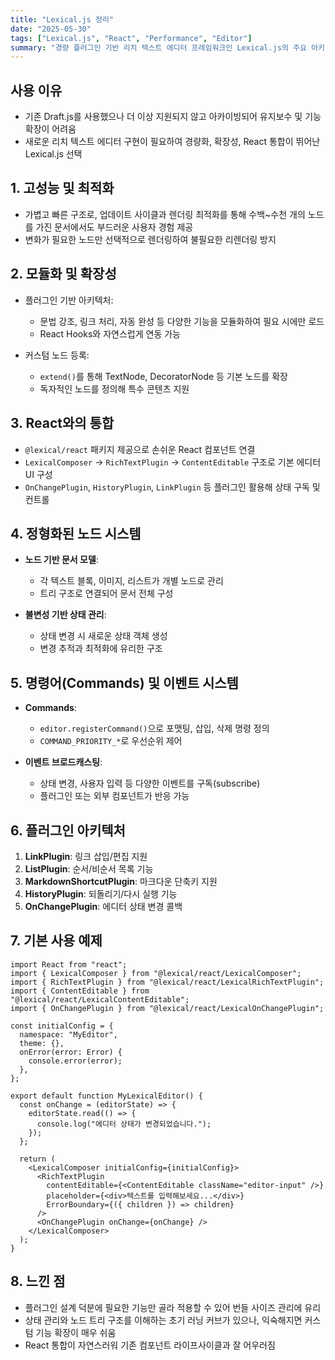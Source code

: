 ```yaml
---
title: "Lexical.js 정리"
date: "2025-05-30"
tags: ["Lexical.js", "React", "Performance", "Editor"]
summary: "경량 플러그인 기반 리치 텍스트 에디터 프레임워크인 Lexical.js의 주요 아키텍처와 개념을 정리합니다."
---
```


## 사용 이유

- 기존 Draft.js를 사용했으나 더 이상 지원되지 않고 아카이빙되어 유지보수 및 기능 확장이 어려움
- 새로운 리치 텍스트 에디터 구현이 필요하여 경량화, 확장성, React 통합이 뛰어난 Lexical.js 선택

## 1. 고성능 및 최적화

- 가볍고 빠른 구조로, 업데이트 사이클과 렌더링 최적화를 통해 수백\~수천 개의 노드를 가진 문서에서도 부드러운 사용자 경험 제공
- 변화가 필요한 노드만 선택적으로 렌더링하여 불필요한 리렌더링 방지

## 2. 모듈화 및 확장성

- 플러그인 기반 아키텍처:

  - 문법 강조, 링크 처리, 자동 완성 등 다양한 기능을 모듈화하여 필요 시에만 로드
  - React Hooks와 자연스럽게 연동 가능

- 커스텀 노드 등록:

  - `extend()`를 통해 TextNode, DecoratorNode 등 기본 노드를 확장
  - 독자적인 노드를 정의해 특수 콘텐츠 지원

## 3. React와의 통합

- `@lexical/react` 패키지 제공으로 손쉬운 React 컴포넌트 연결
- `LexicalComposer` → `RichTextPlugin` → `ContentEditable` 구조로 기본 에디터 UI 구성
- `OnChangePlugin`, `HistoryPlugin`, `LinkPlugin` 등 플러그인 활용해 상태 구독 및 컨트롤

## 4. 정형화된 노드 시스템

- **노드 기반 문서 모델**:

  - 각 텍스트 블록, 이미지, 리스트가 개별 노드로 관리
  - 트리 구조로 연결되어 문서 전체 구성

- **불변성 기반 상태 관리**:

  - 상태 변경 시 새로운 상태 객체 생성
  - 변경 추적과 최적화에 유리한 구조

## 5. 명령어(Commands) 및 이벤트 시스템

- **Commands**:

  - `editor.registerCommand()`으로 포맷팅, 삽입, 삭제 명령 정의
  - `COMMAND_PRIORITY_*`로 우선순위 제어

- **이벤트 브로드캐스팅**:

  - 상태 변경, 사용자 입력 등 다양한 이벤트를 구독(subscribe)
  - 플러그인 또는 외부 컴포넌트가 반응 가능

## 6. 플러그인 아키텍처

1. **LinkPlugin**: 링크 삽입/편집 지원
2. **ListPlugin**: 순서/비순서 목록 기능
3. **MarkdownShortcutPlugin**: 마크다운 단축키 지원
4. **HistoryPlugin**: 되돌리기/다시 실행 기능
5. **OnChangePlugin**: 에디터 상태 변경 콜백

## 7. 기본 사용 예제

```tsx
import React from "react";
import { LexicalComposer } from "@lexical/react/LexicalComposer";
import { RichTextPlugin } from "@lexical/react/LexicalRichTextPlugin";
import { ContentEditable } from "@lexical/react/LexicalContentEditable";
import { OnChangePlugin } from "@lexical/react/LexicalOnChangePlugin";

const initialConfig = {
  namespace: "MyEditor",
  theme: {},
  onError(error: Error) {
    console.error(error);
  },
};

export default function MyLexicalEditor() {
  const onChange = (editorState) => {
    editorState.read(() => {
      console.log("에디터 상태가 변경되었습니다.");
    });
  };

  return (
    <LexicalComposer initialConfig={initialConfig}>
      <RichTextPlugin
        contentEditable={<ContentEditable className="editor-input" />}
        placeholder={<div>텍스트를 입력해보세요...</div>}
        ErrorBoundary={({ children }) => children}
      />
      <OnChangePlugin onChange={onChange} />
    </LexicalComposer>
  );
}
```

## 8. 느낀 점

- 플러그인 설계 덕분에 필요한 기능만 골라 적용할 수 있어 번들 사이즈 관리에 유리
- 상태 관리와 노드 트리 구조를 이해하는 초기 러닝 커브가 있으나, 익숙해지면 커스텀 기능 확장이 매우 쉬움
- React 통합이 자연스러워 기존 컴포넌트 라이프사이클과 잘 어우러짐
